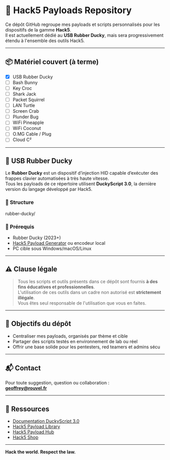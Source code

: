 # 🦆 Hack5 Payloads Repository

Ce dépôt GitHub regroupe mes payloads et scripts personnalisés pour les dispositifs de la gamme **Hack5**.  
Il est actuellement dédié au **USB Rubber Ducky**, mais sera progressivement étendu à l'ensemble des outils Hack5.

---

## 📦 Matériel couvert (à terme)

- [x] USB Rubber Ducky
- [ ] Bash Bunny
- [ ] Key Croc
- [ ] Shark Jack
- [ ] Packet Squirrel
- [ ] LAN Turtle
- [ ] Screen Crab
- [ ] Plunder Bug
- [ ] WiFi Pineapple
- [ ] WiFi Coconut
- [ ] O.MG Cable / Plug
- [ ] Cloud C²

---

## 🦆 USB Rubber Ducky

Le **Rubber Ducky** est un dispositif d’injection HID capable d’exécuter des frappes clavier automatisées à très haute vitesse.  
Tous les payloads de ce répertoire utilisent **DuckyScript 3.0**, la dernière version du langage développé par Hack5.

### 📁 Structure

rubber-ducky/

### 🔧 Prérequis

- Rubber Ducky (2023+)
- [Hack5 Payload Generator](https://ducktoolkit.com/) ou encodeur local
- PC cible sous Windows/macOS/Linux

---

## ⚠️ Clause légale

> Tous les scripts et outils présents dans ce dépôt sont fournis **à des fins éducatives et professionnelles**.  
> L'utilisation de ces outils dans un cadre non autorisé est **strictement illégale**.  
> Vous êtes seul responsable de l'utilisation que vous en faites.

---

## 📌 Objectifs du dépôt

- Centraliser mes payloads, organisés par thème et cible
- Partager des scripts testés en environnement de lab ou réel
- Offrir une base solide pour les pentesters, red teamers et admins sécu

---

## 📬 Contact

Pour toute suggestion, question ou collaboration :  
**geoffrey@rouvel.fr**

---

## 🧠 Ressources

- [Documentation DuckyScript 3.0]([https://docs.Hack5.org/hc/en-us/categories/8880938525591-USB-Rubber-Ducky](https://docs.hak5.org/hak5-docs))
- [Hack5 Payload Library](https://github.com/Hack5/usbrubberducky-payloads)
- [Hack5 Payload Hub](https://payloadhub.com/blogs/payloads)
- [Hack5 Shop](https://shop.Hack5.org/)

---

**Hack the world. Respect the law.**

